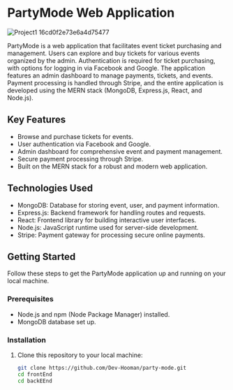 # PartyMode Web Application

![Project1 16cd0f2e73e6a4d75477](https://github.com/Dev-Hooman/party-mode/assets/80707427/bb37f96b-682f-48c2-b288-79364f925942)

PartyMode is a web application that facilitates event ticket purchasing and management. Users can explore and buy tickets for various events organized by the admin. Authentication is required for ticket purchasing, with options for logging in via Facebook and Google. The application features an admin dashboard to manage payments, tickets, and events. Payment processing is handled through Stripe, and the entire application is developed using the MERN stack (MongoDB, Express.js, React, and Node.js).

## Key Features

- Browse and purchase tickets for events.
- User authentication via Facebook and Google.
- Admin dashboard for comprehensive event and payment management.
- Secure payment processing through Stripe.
- Built on the MERN stack for a robust and modern web application.

## Technologies Used

- MongoDB: Database for storing event, user, and payment information.
- Express.js: Backend framework for handling routes and requests.
- React: Frontend library for building interactive user interfaces.
- Node.js: JavaScript runtime used for server-side development.
- Stripe: Payment gateway for processing secure online payments.

## Getting Started

Follow these steps to get the PartyMode application up and running on your local machine.

### Prerequisites

- Node.js and npm (Node Package Manager) installed.
- MongoDB database set up.

### Installation

1. Clone this repository to your local machine:
   ```bash
   git clone https://github.com/Dev-Hooman/party-mode.git
   cd frontEnd
   cd backEEnd

   

